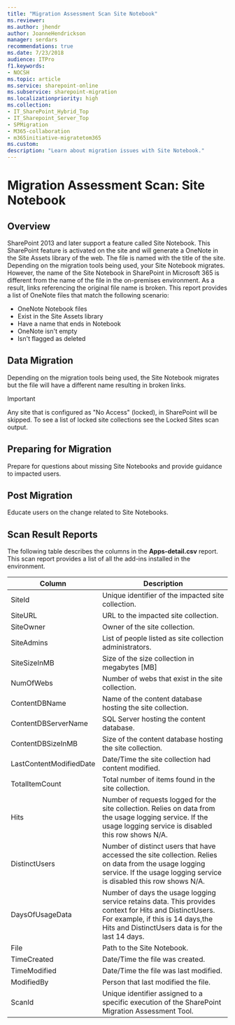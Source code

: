 ```yaml
---
title: "Migration Assessment Scan Site Notebook"
ms.reviewer: 
ms.author: jhendr
author: JoanneHendrickson
manager: serdars
recommendations: true
ms.date: 7/23/2018
audience: ITPro
f1.keywords:
- NOCSH
ms.topic: article
ms.service: sharepoint-online
ms.subservice: sharepoint-migration
ms.localizationpriority: high
ms.collection:
- IT_SharePoint_Hybrid_Top
- IT_Sharepoint_Server_Top
- SPMigration
- M365-collaboration
- m365initiative-migratetom365
ms.custom:
description: "Learn about migration issues with Site Notebook."
---
```


# Migration Assessment Scan: Site Notebook

## Overview

SharePoint 2013 and later support a feature called Site Notebook. This SharePoint feature is activated on the site and will generate a OneNote in the Site Assets library of the web. The file is named with the title of the site.
Depending on the migration tools being used, your Site Notebook migrates. However, the name of the Site Notebook in SharePoint in Microsoft 365 is different from the name of the file in the on-premises environment. As a result, links referencing the original file name is broken. This report provides a list of OneNote files that match the following scenario:

- OneNote Notebook files
- Exist in the Site Assets library
- Have a name that ends in Notebook
- OneNote isn't empty
- Isn't flagged as deleted

## Data Migration

Depending on the migration tools being used, the Site Notebook migrates but the file will have a different name resulting in broken links.

> [!IMPORTANT]
> Any site that is configured as "No Access" (locked), in SharePoint will be skipped. To see a list of locked site collections see the Locked Sites scan output.
  
## Preparing for Migration

Prepare for questions about missing Site Notebooks and provide guidance to impacted users.
  
## Post Migration

Educate users on the change related to Site Notebooks.

## Scan Result Reports

The following table describes the columns in the **Apps-detail.csv** report.
This scan report provides a list of all the add-ins installed in the environment.

|Column|Description|
|---|---|
|SiteId|Unique identifier of the impacted site collection.|
|SiteURL|URL to the impacted site collection.|
|SiteOwner|Owner of the site collection.|
|SiteAdmins|List of people listed as site collection administrators.|
|SiteSizeInMB|Size of the size collection in megabytes [MB]|
|NumOfWebs|Number of webs that exist in the site collection.|
|ContentDBName|Name of the content database hosting the site collection.|
|ContentDBServerName|SQL Server hosting the content database.|
|ContentDBSizeInMB|Size of the content database hosting the site collection.|
|LastContentModifiedDate|Date/Time the site collection had content modified.|
|TotalItemCount|Total number of items found in the site collection.|
|Hits|Number of requests logged for the site collection. Relies on data from the usage logging service. If the usage logging service is disabled this row shows N/A.|
|DistinctUsers|Number of distinct users that have accessed the site collection. Relies on data from the usage logging service. If the usage logging service is disabled this row shows N/A.|
|DaysOfUsageData|Number of days the usage logging service retains data. This provides context for Hits and DistinctUsers. For example, if this is 14 days,the Hits and DistinctUsers data is for the last 14 days.|
|File|Path to the Site Notebook.|
|TimeCreated|Date/Time the file was created.|
|TimeModified|Date/Time the file was last modified.|
|ModifiedBy|Person that last modified the file.|
|ScanId|Unique identifier assigned to a specific execution of the SharePoint Migration Assessment Tool.|
